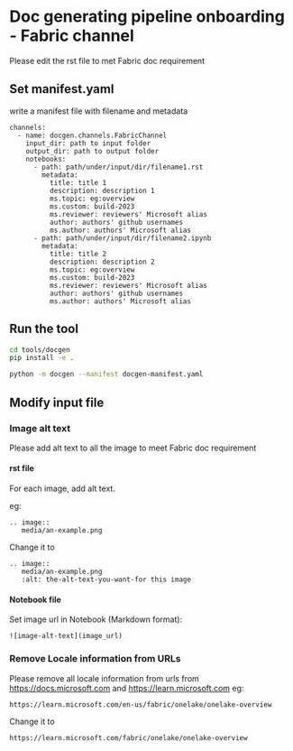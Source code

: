 # Doc generating pipeline onboarding - Fabric channel

Please edit the rst file to met Fabric doc requirement

## Set manifest.yaml

write a manifest file with filename and metadata
```
channels:
  - name: docgen.channels.FabricChannel
    input_dir: path to input folder
    output_dir: path to output folder
    notebooks:
      - path: path/under/input/dir/filename1.rst
        metadata:
          title: title 1
          description: description 1
          ms.topic: eg:overview
          ms.custom: build-2023
          ms.reviewer: reviewers' Microsoft alias
          author: authors' github usernames
          ms.author: authors' Microsoft alias
      - path: path/under/input/dir/filename2.ipynb
        metadata:
          title: title 2
          description: description 2
          ms.topic: eg:overview
          ms.custom: build-2023
          ms.reviewer: reviewers' Microsoft alias
          author: authors' github usernames
          ms.author: authors' Microsoft alias
```

## Run the tool

```bash
cd tools/docgen
pip install -e .

python -m docgen --manifest docgen-manifest.yaml
```

## Modify input file

### Image alt text

Please add alt text to all the image to meet Fabric doc requirement
#### rst file
For each image, add alt text.

eg:

```
.. image::
   media/an-example.png
```

Change it to
```
.. image::
   media/an-example.png
   :alt: the-alt-text-you-want-for this image
```

#### Notebook file
Set image url in Notebook (Markdown format):
```
![image-alt-text](image_url)
```

### Remove Locale information from URLs
Please remove all locale information from urls from https://docs.microsoft.com and https://learn.microsoft.com
eg:

```
https://learn.microsoft.com/en-us/fabric/onelake/onelake-overview
```
Change it to
```
https://learn.microsoft.com/fabric/onelake/onelake-overview
```
